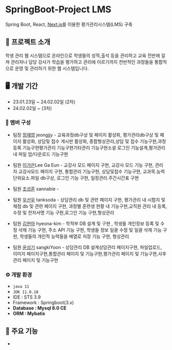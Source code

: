 # SpringBoot-Project LMS

Spring Boot, React, [Next.js](https://github.com/hyeona-kim/Main)를 이용한 평가관리시스템(LMS) 구축
## 📃 프로젝트 소개 
학생 관리 웹 시스템으로 온라인으로 학생들의 성적,출석 등을 관리하고 교육 전반에 걸쳐 관리자나 담당 강사가 학습을 평가하고 관리에 이르기까지 전반적인 과정들을 통합적으로 운영 및 관리하기 위한 웹 시스템입니다.

## 🖥️ 개발 기간
* 23.01.23일 ~ 24.02.02일 (2차)
* 24.02.02일 ~ (3차)

### 👫 멤버 구성
- 팀장 [정재영](https://github.com/jeongjjy) jeongjjy - 교육과정db구상 및 페이지 활성화, 평가관리db구상 및 페이지 활성화, 상담및 접수 게시판 활성화, 종합형상관리,상담 및 접수 기능구현,과정등록 기능구현평가관리 기능구현기타관리 기능구현소셜 로그인 기능설계,평가관리 내 파일 업/다운로드 기능구현

  
- 팀원 [이가은](https://github.com/lkeeeeeee)Lee Ga Eun  - 교강사 모드 페이지 구현, 교강사 모드 기능 구현, 관리자.교강사모드 페이지 구현, 통합관리 기능구현, 상담및접수 기능구현, 교과목.능력단위요소.파일 db구상, 로그인 기능 구현, 일정관리.주간시간표 구현

  
- 팀원 [조성훈](https://github.com/sannabie) sannabie -  
- 팀원 [우선우](https://github.com/tanksoda) tanksoda - 상담관리 db 및 관련 페이지 구현, 평가관리 내 시험지 및 채점 db 및 관련 페이지 구현, 과정별 훈련생 현황 내 기능구현,교직원 관리 내 등록, 수정 및 전자서명 기능 구현,로그인 기능 구현,형상관리
- 팀원 [김현아](https://github.com/hyeona-kim) hyeona-kim - 학적부 DB 설계 및 구현 , 학생들 개인정보 등록 및 수정 삭제 기능 구현, 주소 API 기능 구현, 학생들 정보 일괄 수정 및 일괄 삭제 기능 구현, 학생들의 개인적 능력들을 배열로 저장 기능 구현, 형상관리
- 팀원 [윤상기](https://github.com/sangkiYoon) sangkiYoon - 상담관리 DB 설계상담관리 페이지구현, 파일업로드, 이미지 페이지구현,통합관리 페이지 및 기능구현,평가관리 페이지 및 기능구현,사후관리 페이지 및 기능구현

### ⚙️ 개발 환경
- `java 11`
- `JDK 11.0.18`
- IDE : STS 3.9
- Framework : Springboot(3.x)
- **Database : Mysql 8.0 CE**
- **ORM : Mybatis**

## 📌 주요 기능 
- 
